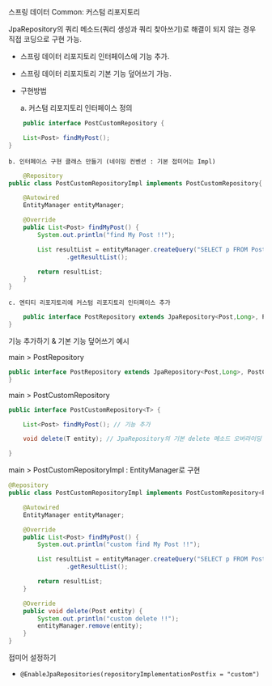 스프링 데이터 Common: 커스텀 리포지토리

JpaRepository의 쿼리 메소드(쿼리 생성과 쿼리 찾아쓰기)로 해결이 되지 않는 경우 직접 코딩으로 구현 가능.

- 스프링 데이터 리포지토리 인터페이스에 기능 추가.

- 스프링 데이터 리포지토리 기본 기능 덮어쓰기 가능.

- 구현방법

	a. 커스텀 리포지토리 인터페이스 정의
	
```java
	public interface PostCustomRepository {

    List<Post> findMyPost();
}
```

	b. 인터페이스 구현 클래스 만들기 (네이밍 컨벤션 : 기본 접미어는 Impl)
	
	
```java
	@Repository
public class PostCustomRepositoryImpl implements PostCustomRepository{

    @Autowired
    EntityManager entityManager;

    @Override
    public List<Post> findMyPost() {
        System.out.println("find My Post !!");

        List resultList = entityManager.createQuery("SELECT p FROM Post AS p")
                .getResultList();

        return resultList;
    }
}
```
	
	c. 엔티티 리포지토리에 커스텀 리포지토리 인터페이스 추가 
	
```java
	public interface PostRepository extends JpaRepository<Post,Long>, PostCustomRepository {
}
```

기능 추가하기 & 기본 기능 덮어쓰기 예시

main > PostRepository

```java
public interface PostRepository extends JpaRepository<Post,Long>, PostCustomRepository<Post> {
}
```

main > PostCustomRepository

```java
public interface PostCustomRepository<T> {

    List<Post> findMyPost(); // 기능 추가

    void delete(T entity); // JpaRepository의 기본 delete 메소드 오버라이딩

}

```

main > PostCustomRepositoryImpl : EntityManager로 구현

```java
@Repository
public class PostCustomRepositoryImpl implements PostCustomRepository<Post>{

    @Autowired
    EntityManager entityManager;

    @Override
    public List<Post> findMyPost() {
        System.out.println("custom find My Post !!");

        List resultList = entityManager.createQuery("SELECT p FROM Post AS p")
                .getResultList();

        return resultList;
    }

    @Override
    public void delete(Post entity) {
        System.out.println("custom delete !!");
        entityManager.remove(entity);
    }
}
```

접미어 설정하기

- `@EnableJpaRepositories(repositoryImplementationPostfix = "custom")`


